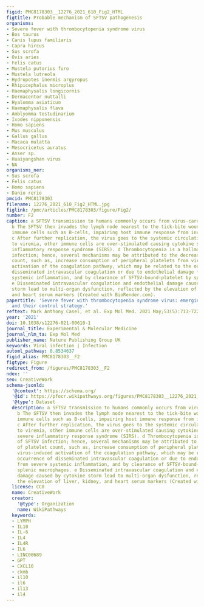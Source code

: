 ```yaml
---
figid: PMC8178303__12276_2021_610_Fig2_HTML
figtitle: Probable mechanism of SFTSV pathogenesis
organisms:
- Severe fever with thrombocytopenia syndrome virus
- Bos taurus
- Canis lupus familiaris
- Capra hircus
- Sus scrofa
- Ovis aries
- Felis catus
- Mustela putorius furo
- Mustela lutreola
- Hydropotes inermis argyropus
- Rhipicephalus microplus
- Haemaphysalis longicornis
- Dermacentor nuttalli
- Hyalomma asiaticum
- Haemaphysalis flava
- Amblyomma testudinarium
- Ixodes nipponensis
- Homo sapiens
- Mus musculus
- Gallus gallus
- Macaca mulatta
- Mesocricetus auratus
- Anser sp.
- Huaiyangshan virus
- NA
organisms_ner:
- Sus scrofa
- Felis catus
- Homo sapiens
- Danio rerio
pmcid: PMC8178303
filename: 12276_2021_610_Fig2_HTML.jpg
figlink: /pmc/articles/PMC8178303/figure/Fig2/
number: F2
caption: a SFTSV transmission to humans commonly occurs from virus-carrying-tick-bite.
  b The SFTSV then invades the lymph node nearest to the tick-bite wound, targeting
  immune cells such as B-cells, impairing host immune response from invading pathogen.
  c After further replication, the virus goes to the systemic circulation, in response
  to viremia, other immune cells are over-stimulated causing cytokine storm and severe
  inflammatory response syndrome (SIRS). d Thrombocytopenia is a hallmark of SFTSV
  infection; hence, several mechanisms may be attributed to the decrease of platelet
  count, such as, increase consumption of peripheral platelets from virus-induced
  activation of the coagulation pathway, which may be related to the occurrence of
  disseminated intravascular coagulation or due to endothelial damage from severe
  systemic inflammation, and by clearance of SFTSV-bound-platelet by splenic macrophages.
  e Disseminated intravascular coagulation and endothelial damage caused by cytokine
  storm lead to multi-organ dysfunction, reflected by the elevation of liver, kidney,
  and heart serum markers (Created with BioRender.com).
papertitle: 'Severe fever with thrombocytopenia syndrome virus: emerging novel phlebovirus
  and their control strategy.'
reftext: Mark Anthony Casel, et al. Exp Mol Med. 2021 May;53(5):713-722.
year: '2021'
doi: 10.1038/s12276-021-00610-1
journal_title: Experimental & Molecular Medicine
journal_nlm_ta: Exp Mol Med
publisher_name: Nature Publishing Group UK
keywords: Viral infection | Infection
automl_pathway: 0.8534637
figid_alias: PMC8178303__F2
figtype: Figure
redirect_from: /figures/PMC8178303__F2
ndex: ''
seo: CreativeWork
schema-jsonld:
  '@context': https://schema.org/
  '@id': https://pfocr.wikipathways.org/figures/PMC8178303__12276_2021_610_Fig2_HTML.html
  '@type': Dataset
  description: a SFTSV transmission to humans commonly occurs from virus-carrying-tick-bite.
    b The SFTSV then invades the lymph node nearest to the tick-bite wound, targeting
    immune cells such as B-cells, impairing host immune response from invading pathogen.
    c After further replication, the virus goes to the systemic circulation, in response
    to viremia, other immune cells are over-stimulated causing cytokine storm and
    severe inflammatory response syndrome (SIRS). d Thrombocytopenia is a hallmark
    of SFTSV infection; hence, several mechanisms may be attributed to the decrease
    of platelet count, such as, increase consumption of peripheral platelets from
    virus-induced activation of the coagulation pathway, which may be related to the
    occurrence of disseminated intravascular coagulation or due to endothelial damage
    from severe systemic inflammation, and by clearance of SFTSV-bound-platelet by
    splenic macrophages. e Disseminated intravascular coagulation and endothelial
    damage caused by cytokine storm lead to multi-organ dysfunction, reflected by
    the elevation of liver, kidney, and heart serum markers (Created with BioRender.com).
  license: CC0
  name: CreativeWork
  creator:
    '@type': Organization
    name: WikiPathways
  keywords:
  - LYMPH
  - IL10
  - IL-6
  - IL4
  - IL4R
  - IL6
  - LINC00689
  - GPT
  - CXCL10
  - ckmb
  - il10
  - il6
  - il13
  - il4
---
```

